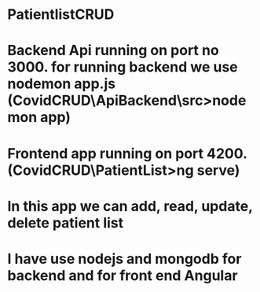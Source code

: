 # PatientlistCRUD
# Backend Api running on port no 3000. for running backend we use nodemon app.js (CovidCRUD\ApiBackend\src>nodemon app)
# Frontend app running on port 4200.  (CovidCRUD\PatientList>ng serve)
# In this app we can add, read, update, delete patient list  
# I have use nodejs and mongodb for backend and for front end Angular 
